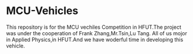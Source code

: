 # MCU-Vehicles
This repository is for the MCU vechiles Competition in HFUT.The project was under the cooperation of Frank Zhang,Mr.Tsin,Lu Tang.
All of us mojor in Applied Physics,in HFUT.And we have woderful time in developing this vehicle.

